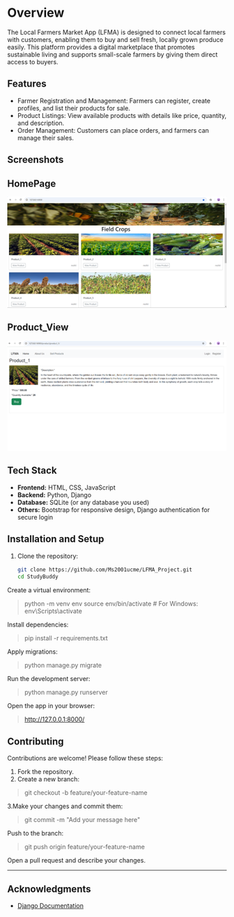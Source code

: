 # Overview
The Local Farmers Market App (LFMA) is designed to connect local farmers with customers, enabling them to buy and sell fresh, locally grown produce easily.
This platform provides a digital marketplace that promotes sustainable living and supports small-scale farmers by giving them direct access to buyers.
## Features
- Farmer Registration and Management: Farmers can register, create profiles, and list their products for sale.
- Product Listings: View available products with details like price, quantity, and description.
- Order Management: Customers can place orders, and farmers can manage their sales.
## Screenshots

## HomePage
![Homepage](templates/home.png)

## Product_View
![Product_View](templates/product.png)

## Tech Stack
- **Frontend:** HTML, CSS, JavaScript
- **Backend:** Python, Django
- **Database:** SQLite (or any database you used)
- **Others:** Bootstrap for responsive design, Django authentication for secure login

## Installation and Setup

1. Clone the repository:
   ```bash
   git clone https://github.com/Ms2001ucme/LFMA_Project.git
   cd StudyBuddy
   
Create a virtual environment:
>python -m venv env
source env/bin/activate  # For Windows: env\Scripts\activate

Install dependencies:
>pip install -r requirements.txt

Apply migrations:
>python manage.py migrate

Run the development server:
> python manage.py runserver

Open the app in your browser:
> http://127.0.0.1:8000/

## Contributing
Contributions are welcome! Please follow these steps:

1. Fork the repository.
2. Create a new branch:
>git checkout -b feature/your-feature-name

3.Make your changes and commit them:
>git commit -m "Add your message here"

Push to the branch:
>git push origin feature/your-feature-name

Open a pull request and describe your changes.

---
## Acknowledgments
- [Django Documentation](https://docs.djangoproject.com/)
